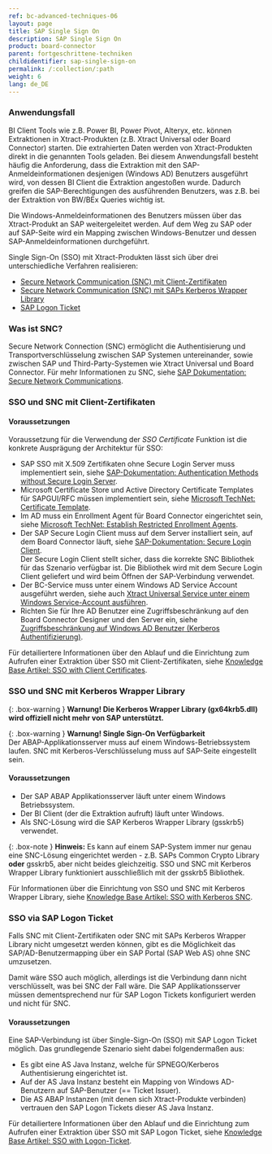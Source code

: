 ```yaml
---
ref: bc-advanced-techniques-06
layout: page
title: SAP Single Sign On
description: SAP Single Sign On
product: board-connector
parent: fortgeschrittene-techniken
childidentifier: sap-single-sign-on
permalink: /:collection/:path
weight: 6
lang: de_DE
---
```


### Anwendungsfall

BI Client Tools wie z.B. Power BI, Power Pivot, Alteryx, etc. können Extraktionen in Xtract-Produkten (z.B. Xtract Universal oder Board Connector) starten. 
Die extrahierten Daten werden von Xtract-Produkten direkt in die genannten Tools geladen.
Bei diesem Anwendungsfall besteht häufig die Anforderung, dass die Extraktion mit den SAP-Anmeldeinformationen desjenigen (Windows AD) Benutzers ausgeführt wird, von dessen BI Client die Extraktion angestoßen wurde. 
Dadurch greifen die SAP-Berechtigungen des ausführenden Benutzers, was z.B. bei der Extraktion von BW/BEx Queries wichtig ist.

Die Windows-Anmeldeinformationen des Benutzers müssen über das Xtract-Produkt an SAP weitergeleitet werden. 
Auf dem Weg zu SAP oder auf SAP-Seite wird ein Mapping zwischen Windows-Benutzer und dessen SAP-Anmeldeinformationen durchgeführt.

Single Sign-On (SSO) mit Xtract-Produkten lässt sich über drei unterschiedliche Verfahren realisieren:

- [Secure Network Communication (SNC) mit Client-Zertifikaten](#sso-und-snc-mit-client-zertifikaten)
- [Secure Network Communication (SNC) mit SAPs Kerberos Wrapper Library](#sso-und-snc-mit-kerberos-wrapper-library)
- [SAP Logon Ticket](#sso-via-logon-ticket)


### Was ist SNC?
Secure Network Connection (SNC) ermöglicht die Authentisierung und Transportverschlüsselung zwischen SAP Systemen untereinander, sowie zwischen SAP und Third-Party-Systemen wie Xtract Universal und Board Connector.
Für mehr Informationen zu SNC, siehe [SAP Dokumentation: Secure Network Communications](https://help.sap.com/viewer/e73bba71770e4c0ca5fb2a3c17e8e229/LATEST/de-DE/e656f466e99a11d1a5b00000e835363f.html).


### SSO und SNC mit Client-Zertifikaten

#### Voraussetzungen

Voraussetzung für die Verwendung der *SSO Certificate* Funktion ist die konkrete Ausprägung der Architektur für SSO: 
- SAP SSO mit X.509 Zertifikaten ohne Secure Login Server muss implementiert sein, siehe [SAP-Dokumentation: Authentication Methods without Secure Login Server](https://help.sap.com/viewer/df185fd53bb645b1bd99284ee4e4a750/LATEST/en-US/7c45fe620ab9469083f7ab50a9008c37.html).
- Microsoft Certificate Store und Active Directory Certificate Templates für SAPGUI/RFC müssen implementiert sein, siehe [Microsoft TechNet: Certificate Template](https://social.technet.microsoft.com/wiki/contents/articles/53249.active-directory-certificate-services-enterprise-ca-architecture.aspx#Certificate_Template).
- Im AD muss ein Enrollment Agent für Board Connector eingerichtet sein, siehe [Microsoft TechNet: Establish Restricted Enrollment Agents](https://social.technet.microsoft.com/wiki/contents/articles/10942.ad-cs-security-guidance.aspx#Establish_Restricted_Enrollment_Agents).
- Der SAP Secure Login Client muss auf dem Server installiert sein, auf dem Board Connector läuft, siehe [SAP-Dokumentation: Secure Login Client](https://help.sap.com/viewer/8ac26ac20064447ba9e65b18e1bb747e/Cloud/en-US/b304e57f6393461dafd7affc2760b05b.html).<br>
Der Secure Login Client stellt sicher, dass die korrekte SNC Bibliothek für das Szenario verfügbar ist. 
Die Bibliothek wird mit dem Secure Login Client geliefert und wird beim Öffnen der SAP-Verbindung verwendet.
- Der BC-Service muss unter einem Windows AD Service Account ausgeführt werden, siehe auch [Xtract Universal Service unter einem Windows Service-Account ausführen](https://help.theobald-software.com/de/xtract-universal/fortgeschrittene-techniken/service-account).
- Richten Sie für Ihre AD Benutzer eine Zugriffsbeschränkung auf den Board Connector Designer und den Server ein, siehe [Zugriffsbeschränkung auf Windows AD Benutzer (Kerberos Authentifizierung)](../sicherheit/serversicherheit#zugriffsbeschränkung-auf-windows-ad-benutzer-kerberos-authentifizierung).<br>

Für detailiertere Informationen über den Ablauf und die Einrichtung zum Aufrufen einer Extraktion über SSO mit Client-Zertifikaten, siehe [Knowledge Base Artikel: SSO with Client Certificates](https://kb.theobald-software.com/sap-connection/sso-with-client-certificates).


### SSO und SNC mit Kerberos Wrapper Library

{: .box-warning }
**Warnung! Die Kerberos Wrapper Library (gx64krb5.dll) wird offiziell nicht mehr von SAP unterstützt.**

{: .box-warning }
**Warnung! Single Sign-On Verfügbarkeit** <br> 
Der ABAP-Applikationsserver muss auf einem Windows-Betriebssystem laufen. SNC mit Kerberos-Verschlüsselung muss auf SAP-Seite eingestellt sein. <br>

#### Voraussetzungen

- Der SAP ABAP Applikationsserver läuft unter einem Windows Betriebssystem. 
- Der BI Client (der die Extraktion aufruft) läuft unter Windows.
- Als SNC-Lösung wird die SAP Kerberos Wrapper Library (gsskrb5) verwendet.

{: .box-note }
**Hinweis:** Es kann auf einem SAP-System immer nur genau eine SNC-Lösung eingerichtet werden - z.B. SAPs Common Crypto Library **oder** gsskrb5, aber nicht beides gleichzeitig.
SSO und SNC mit Kerberos Wrapper Library funktioniert ausschließlich mit der gsskrb5 Bibliothek. 

Für Informationen über die Einrichtung von SSO und SNC mit Kerberos Wrapper Library, siehe [Knowledge Base Artikel: SSO with Kerberos SNC](https://kb.theobald-software.com/sap-connection/sso-with-kerberos-snc).

### SSO via SAP Logon Ticket

Falls SNC mit Client-Zertifikaten oder SNC mit SAPs Kerberos Wrapper Library nicht umgesetzt werden können, gibt es die Möglichkeit das SAP/AD-Benutzermapping über ein SAP Portal (SAP Web AS) ohne SNC umzusetzen.

Damit wäre SSO auch möglich, allerdings ist die Verbindung dann nicht verschlüsselt, was bei SNC der Fall wäre. 
Die SAP Applikationsserver müssen dementsprechend nur für SAP Logon Tickets konfiguriert werden und nicht für SNC.

#### Voraussetzungen
Eine SAP-Verbindung ist über Single-Sign-On (SSO) mit SAP Logon Ticket möglich. Das grundlegende Szenario sieht dabei folgendermaßen aus:<br>
- Es gibt eine AS Java Instanz, welche für SPNEGO/Kerberos Authentisierung eingerichtet ist. 
- Auf der AS Java Instanz besteht ein Mapping von Windows AD-Benutzern auf SAP-Benutzer (== Ticket Issuer).
- Die AS ABAP Instanzen (mit denen sich Xtract-Produkte verbinden) vertrauen den SAP Logon Tickets dieser AS Java Instanz.

Für detailiertere Informationen über den Ablauf und die Einrichtung zum Aufrufen einer Extraktion über SSO mit SAP Logon Ticket, siehe [Knowledge Base Artikel: SSO with Logon-Ticket](https://kb.theobald-software.com/sap-connection/sso-with-logon-ticket).
